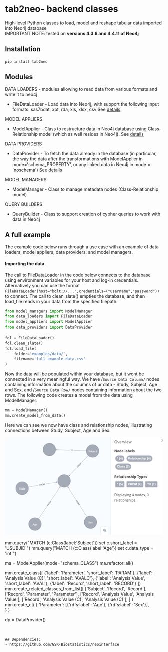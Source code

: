 # tab2neo- backend classes
High-level Python classes to load, model and reshape tabular data imported into Neo4j database  
IMPORTANT NOTE: tested on **versions 4.3.6 and 4.4.11 of Neo4j**

## Installation

`pip install tab2neo`

## Modules

DATA LOADERS - modules allowing to read data from various formats and write it to neo4j
- FileDataLoader -  Load data into Neo4j, with support the following input formats: sas7bdat, xpt, rda, xls, xlsx, csv See [details](data_loaders/README.md)   

MODEL APPLIERS
- ModelApplier - Class to restructure data in Neo4j database using Class-Relationship model 
(which as well resides in Neo4j). 
See [details](model_appliers/README.md)

DATA PROVIDERS
- DataProvider - To fetch the data already in the database (in particular, the way the data after the 
transformations with ModelApplier in mode='schema_PROPERTY', or any linked data in Neo4j in mode = 'noschema')
See [details](data_providers/README.md)      

MODEL MANAGERS
- ModelManager - Class to manage metadata nodes (Class-Relationship model)
    
QUERY BUILDERS
- QueryBuilder - Class to support creation of cypher queries to work with data in Neo4j  

## A full example

The example code below runs through a use case with an example of data loaders, model appliers, data providers, and model managers.

#### Importing the data 

The call to FileDataLoader in the code below connects to the database using environment variables for your host and log-in credentials. Alternatively you can use the format `FileDataLoader(host="bolt://...",credentials=("username","password"))` to connect. The call to clean_slate() empties the database, and then load_file reads in your data from the specified filepath.

```python
from model_managers import ModelManager
from data_loaders import FileDataLoader
from model_appliers import ModelApplier
from data_providers import DataProvider

fdl = FileDataLoader()
fdl.clean_slate()
fdl.load_file(
    folder='examples/data/', 
    filename='full_example_data.csv'
)
```

Now the data will be populated within your database, but it wont be connected in a very meaningful way. We have /`Source Data Column/` nodes containing information about the columns of ur data - Study, Subject, Age and Sex, and /`Source Data Row/` nodes containing information about the two rows. The following code creates a model from the data using ModelManager:

```python
mm = ModelManager()
mm.create_model_from_data()
```
Here we can see we now have class and relationship nodes, illustrating connections between Study, Subject, Age and Sex.

![modelmanager example](examples/data/create_model_from_data%20example.PNG)


mm.query("MATCH (c:Class{label:'Subject'}) set c.short_label = 'USUBJID'")
mm.query("MATCH (c:Class{label:'Age'}) set c.data_type = 'int'")

ma = ModelApplier(mode="schema_CLASS")
ma.refactor_all()

mm.create_class([
    {'label': 'Parameter', 'short_label': 'PARAM'}, 
    {'label': 'Analysis Value (C)', 'short_label': 'AVALC'}, 
    {'label': 'Analysis Value', 'short_label': 'AVAL'}, 
    {'label': 'Record', 'short_label': 'RECORD'}
    ])
mm.create_related_classes_from_list([
    ['Subject', 'Record', 'Record'],
    ['Record', 'Parameter', 'Parameter'],
    ['Record', 'Analysis Value', 'Analysis Value'],
    ['Record', 'Analysis Value (C)', 'Analysis Value (C)'],
]
)
mm.create_ct(
    {
    'Parameter': [{'rdfs:label': 'Age'}, {'rdfs:label': 'Sex'}],               
    }
)

dp = DataProvider()

```


## Dependencies:
- https://github.com/GSK-Biostatistics/neointerface
